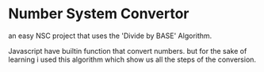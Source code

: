 # Number System Convertor

an easy NSC project that uses the 'Divide by BASE' Algorithm.

Javascript have builtin function that convert numbers. but for the sake of learning i used this algorithm which show us all the steps of the conversion.